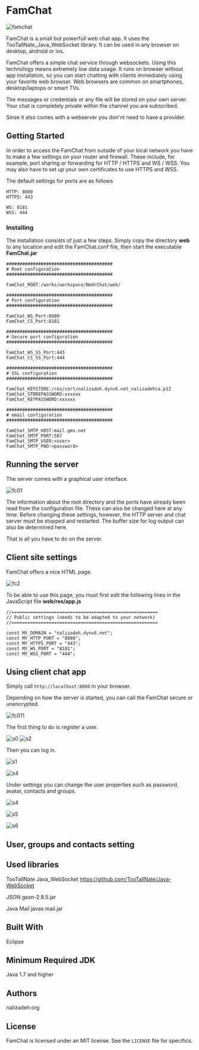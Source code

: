 # FamChat

![famchat](https://user-images.githubusercontent.com/34987997/71326782-0e65c600-2500-11ea-9c27-8ee2a03d24f7.png)

FamChat is a small but powerfull web chat app. It uses the TooTallNate_Java_WebSocket library. 
It can be used in any browser on desktop, android or ios.

FamChat offers a simple chat service through websockets. Using this technology means extremely low data usage. 
It runs on browser without app installation, so you can start chatting with clients immediately using your 
favorite web browser. Web browsers are common on smartphones, desktop/laptops or smart TVs. 

The messages or credentials or any file will be stored on your own server. Your chat is completely private 
within the channel you are subscribed.

Sinse it also comes with a webserver you don'nt need to have a provider.

## Getting Started

In order to access the FamChat from outside of your local network you have to make a few settings on your 
router and firewall. These include, for example, port sharing or forwarding for HTTP / HTTPS and WS / WSS. 
You may also have to set up your own certificates to use HTTPS and WSS. 

The default settings for ports are as follows

```
HTTP: 8080
HTTPS: 443

WS: 8181
WSS: 444 
```

### Installing

The installation consists of just a few steps. Simply copy the directory **web** to any location and edit the 
FamChat.conf file, then start the executable **FamChat.jar**

```
########################################
# Root configuration
########################################

FamChat_ROOT:/works/workspace/NmdrChat/web/

########################################
# Port configuration
########################################

FamChat_WS_Port:8080
FamChat_CS_Port:8181

########################################
# Secure port configuration
########################################

FamChat_WS_SS_Port:443
FamChat_CS_SS_Port:444

########################################
# SSL configuration
########################################

FamChat_KEYSTORE:/res/cert/nalizadeh.dynv6.net_nalizadehca.p12
FamChat_STOREPASSWORD:xxxxxx
FamChat_KEYPASSWORD:xxxxxx

########################################
# email configuration
########################################

FamChat_SMTP_HOST:mail.gmx.net
FamChat_SMTP_PORT:587
FamChat_SMTP_USER:<user>
FamChat_SMTP_PWD:<password>
```

## Running the server

The server comes with a graphical user interface.

![fc01](https://user-images.githubusercontent.com/34987997/71380406-51429f00-25cf-11ea-9f32-fffb974580ae.png)

The information about the root directory and the ports have already been read from the configuration file. 
These can also be changed here at any time. Before changing these settings, however, the HTTP server and chat server 
must be stopped and restarted. The buffer size for log output can also be determined here.

That is all you have to do on the server. 

## Client site settings

FamChat offers a nice HTML page. 

![fc2](https://user-images.githubusercontent.com/34987997/71380707-90252480-25d0-11ea-954d-a3769e53c587.png)

To be able to use this page, you must first edit the following lines in the JavaScript file **web/res/app.js**

```
//=======================================================
// Public settings (needs to be adapted to your network)
//=======================================================

const MY_DOMAIN = "nalizadeh.dynv6.net";
const MY_HTTP_PORT = "8080";
const MY_HTTPS_PORT = "443";
const MY_WS_PORT = "8181";
const MY_WSS_PORT = "444";
```

## Using client chat app

Simply call `http://localhost:8080` in your browser. 

Depending on how the server is started, you can call the FamChat secure or unencrypted.

![fc011](https://user-images.githubusercontent.com/34987997/71482609-d57d6800-2803-11ea-8204-d6749ce42581.png)

The first thing to do is register a user. 

![s0](https://user-images.githubusercontent.com/34987997/71482716-50468300-2804-11ea-8b2c-5fc13f7878fe.png)
![s2](https://user-images.githubusercontent.com/34987997/71482170-7cacd000-2801-11ea-9479-bd7cda105539.png)

Then you can log in. 

![s1](https://user-images.githubusercontent.com/34987997/71482186-9221fa00-2801-11ea-8552-007ad43153de.png)

![s4](https://user-images.githubusercontent.com/34987997/71482831-f2666b00-2804-11ea-84fb-452d432f9e74.png)

Under settings you can change the user properties such as password, avatar, contacts and groups.  

![s4](https://user-images.githubusercontent.com/34987997/71482831-f2666b00-2804-11ea-84fb-452d432f9e74.png)

![s5](https://user-images.githubusercontent.com/34987997/71482221-c0073e80-2801-11ea-84b0-9645c8d92647.png)

![s6](https://user-images.githubusercontent.com/34987997/71482231-cac1d380-2801-11ea-965c-4b6b4a44a216.png)

## User, groups and contacts setting


## Used libraries

TooTallNate Java_WebSocket
https://github.com/TooTallNate/Java-WebSocket

JSON
gson-2.8.5.jar

Java Mail
javax.mail.jar

## Built With

Eclipse 

## Minimum Required JDK

Java 1.7 and higher

## Authors

nalizadeh.org

## License

FamChat is licensed under an MIT license. See the `LICENSE` file for specifics.

